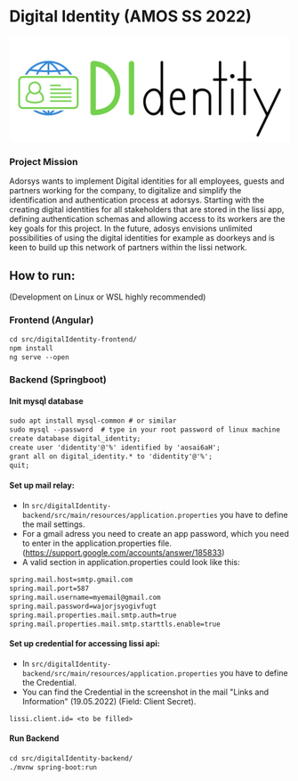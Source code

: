 # Digital Identity (AMOS SS 2022)

![team logo](https://raw.githubusercontent.com/amosproj/amos2022ss04-digital-identity/main/Deliverables/sprint-01/logo/DIdentity_transparent_black.png)

### Project Mission

Adorsys wants to implement Digital identities for all employees, guests and partners working for the company,
to digitalize and simplify the identification and authentication process at adorsys.
Starting with the creating digital identities for all stakeholders that are stored in the lissi app,
defining authentication schemas and allowing access to its workers are the key
goals for this project. In the future, adosys envisions unlimited possibilities
of using the digital identities for example as doorkeys and is keen to build
up this network of partners within the lissi network.

## How to run:

(Development on Linux or WSL highly recommended)

### Frontend (Angular)

```
cd src/digitalIdentity-frontend/
npm install
ng serve --open
```

### Backend (Springboot)

#### Init mysql database

```
sudo apt install mysql-common # or similar
sudo mysql --password  # type in your root password of linux machine
create database digital_identity;
create user 'didentity'@'%' identified by 'aosai6aH';
grant all on digital_identity.* to 'didentity'@'%';
quit;
```

#### Set up mail relay:

- In `src/digitalIdentity-backend/src/main/resources/application.properties` you have to define the mail settings.
- For a gmail adress you need to create an app password, which you need to enter in the application.properties file. (<https://support.google.com/accounts/answer/185833>)
- A valid section in application.properties could look like this:

```
spring.mail.host=smtp.gmail.com
spring.mail.port=587
spring.mail.username=myemail@gmail.com
spring.mail.password=wajorjsyogivfugt
spring.mail.properties.mail.smtp.auth=true
spring.mail.properties.mail.smtp.starttls.enable=true
```

#### Set up credential for accessing lissi api:

- In `src/digitalIdentity-backend/src/main/resources/application.properties` you have to define the Credential.
- You can find the Credential in the screenshot in the mail "Links and Information" (19.05.2022) (Field: Client Secret).

```
lissi.client.id= <to be filled>
```

#### Run Backend

```
cd src/digitalIdentity-backend/
./mvnw spring-boot:run
```
